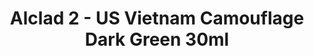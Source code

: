 ---
layout: product
title: "Alclad 2 - US Vietnam Camouflage Dark Green 30ml"
price: "TBA" 
desc: "Metalizer boja"
img_path: "/assets/img/ALCE308.jpg"
brand: "N/A"
available: false
special_offer: false
new: false
soon: false
cat: "040000"
subcat: "040300"
subsubcat: "0N/A"
sifra: "ALCE308"
popular: false
---